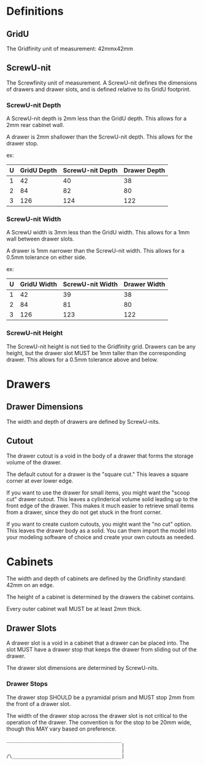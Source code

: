 # Definitions

## GridU

The Gridfinity unit of measurement: 42mmx42mm

## ScrewU-nit

The Screwfinity unit of measurement.
A ScrewU-nit defines the dimensions of drawers and drawer slots,
and is defined relative to its GridU footprint.

### ScrewU-nit Depth

A ScrewU-nit depth is 2mm less than the GridU depth.
This allows for a 2mm rear cabinet wall.

A drawer is 2mm shallower than the ScrewU-nit depth.
This allows for the drawer stop.

ex:

| U | GridU Depth | ScrewU-nit Depth | Drawer Depth |
|---|-------------|------------------|--------------|
| 1 | 42          | 40               | 38           |
| 2 | 84          | 82               | 80           |
| 3 | 126         | 124              | 122          |

### ScrewU-nit Width

A ScrewU width is 3mm less than the GridU width.
This allows for a 1mm wall between drawer slots.

A drawer is 1mm narrower than the ScrewU-nit width.
This allows for a 0.5mm tolerance on either side.

ex:

| U | GridU Width | ScrewU-nit Width | Drawer Width |
|---|-------------|------------------|--------------|
| 1 | 42          | 39               | 38           |
| 2 | 84          | 81               | 80           |
| 3 | 126         | 123              | 122          |


### ScrewU-nit Height

The ScrewU-nit height is not tied to the Gridfinity grid.
Drawers can be any height,
but the drawer slot MUST be 1mm taller than the corresponding drawer.
This allows for a 0.5mm tolerance above and below.

# Drawers

## Drawer Dimensions

The width and depth of drawers are defined by ScrewU-nits.

## Cutout

The drawer cutout is a void in the body of a drawer
that forms the storage volume of the drawer.

The default cutout for a drawer is the "square cut."
This leaves a square corner at ever lower edge.

If you want to use the drawer for small items,
you might want the "scoop cut" drawer cutout.
This leaves a cylinderical volume solid leading up to the front edge of the drawer.
This makes it much easier to retrieve small items from a drawer,
since they do not get stuck in the front corner.

If you want to create custom cutouts,
you might want the "no cut" option.
This leaves the drawer body as a solid.
You can them import the model into your modeling software of choice
and create your own cutouts as needed.

# Cabinets

The width and depth of cabinets are defined by
the Gridfinity standard:
42mm on an edge.

The height of a cabinet is determined by the drawers the cabinet contains.

Every outer cabinet wall MUST be at least 2mm thick.

## Drawer Slots

A drawer slot is a void in a cabinet
that a drawer can be placed into.
The slot MUST have a drawer stop
that keeps the drawer from sliding out of the drawer.

The drawer slot dimensions are determined by ScrewU-nits.

### Drawer Stops

The drawer stop SHOULD be a pyramidal prism
and MUST stop 2mm from the front of a drawer slot.

The width of the drawer stop across the drawer slot
is not critical to the operation of the drawer.
The convention is for the stop to be 20mm wide,
though this MAY vary based on preference.

```
__________________________________________
                                          |
                                          |
/\________________________________________|
```
